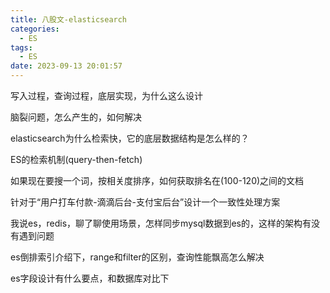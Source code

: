 ```yaml
---
title: 八股文-elasticsearch
categories:
  - ES
tags:
  - ES
date: 2023-09-13 20:01:57
---
```



写入过程，查询过程，底层实现，为什么这么设计

脑裂问题，怎么产生的，如何解决

elasticsearch为什么检索快，它的底层数据结构是怎么样的？

ES的检索机制(query-then-fetch)

如果现在要搜一个词，按相关度排序，如何获取排名在(100-120)之间的文档

针对于“用户打车付款-滴滴后台-支付宝后台”设计一个一致性处理方案

我说es，redis，聊了聊使用场景，怎样同步mysql数据到es的，这样的架构有没有遇到问题

es倒排索引介绍下，range和filter的区别，查询性能飘高怎么解决

es字段设计有什么要点，和数据库对比下

